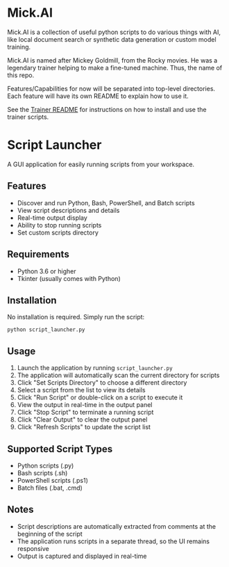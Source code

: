 # Mick.AI

Mick.AI is a collection of useful python scripts to do various things with AI, like local document search or synthetic data generation or custom model training.

Mick.AI is named after Mickey Goldmill, from the Rocky movies. He was a legendary trainer helping to make a fine-tuned machine. Thus, the name of this repo.

Features/Capabilities for now will be separated into top-level directories. Each feature will have its own README to explain how to use it.

See the [Trainer README](train/README.md) for instructions on how to install and use the trainer scripts.

# Script Launcher

A GUI application for easily running scripts from your workspace.

## Features

- Discover and run Python, Bash, PowerShell, and Batch scripts
- View script descriptions and details
- Real-time output display
- Ability to stop running scripts
- Set custom scripts directory

## Requirements

- Python 3.6 or higher
- Tkinter (usually comes with Python)

## Installation

No installation is required. Simply run the script:

```
python script_launcher.py
```

## Usage

1. Launch the application by running `script_launcher.py`
2. The application will automatically scan the current directory for scripts
3. Click "Set Scripts Directory" to choose a different directory
4. Select a script from the list to view its details
5. Click "Run Script" or double-click on a script to execute it
6. View the output in real-time in the output panel
7. Click "Stop Script" to terminate a running script
8. Click "Clear Output" to clear the output panel
9. Click "Refresh Scripts" to update the script list

## Supported Script Types

- Python scripts (.py)
- Bash scripts (.sh)
- PowerShell scripts (.ps1)
- Batch files (.bat, .cmd)

## Notes

- Script descriptions are automatically extracted from comments at the beginning of the script
- The application runs scripts in a separate thread, so the UI remains responsive
- Output is captured and displayed in real-time